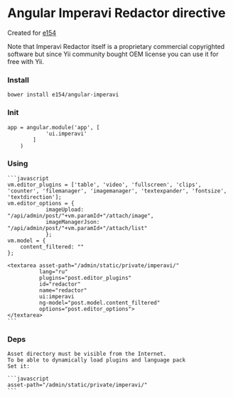 # Angular Imperavi Redactor directive

Created for [e154](http://e154.ru)

Note that Imperavi Redactor itself is a proprietary commercial copyrighted software but since Yii community bought OEM license you can use it for free with Yii.

### Install
    
    bower install e154/angular-imperavi
    
### Init

    app = angular.module('app', [
                'ui.imperavi'
            ]
        )
    
### Using

    ```javascript
    vm.editor_plugins = ['table', 'video', 'fullscreen', 'clips', 'counter', 'filemanager', 'imagemanager', 'textexpander', 'fontsize', 'textdirection'];
    vm.editor_options = {
                imageUpload: "/api/admin/post/"+vm.paramId+"/attach/image",
                imageManagerJson: "/api/admin/post/"+vm.paramId+"/attach/list"
                };
    vm.model = {
        content_filtered: ""
    };
    
    <textarea asset-path="/admin/static/private/imperavi/"
              lang="ru" 
              plugins="post.editor_plugins"
              id="redactor"
              name="redactor"
              ui:imperavi
              ng-model="post.model.content_filtered"
              options="post.editor_options">
    </textarea>
    ```
        
### Deps
    
    Asset directory must be visible from the Internet. 
    To be able to dynamically load plugins and language pack
    Set it:
    
    ```javascript
    asset-path="/admin/static/private/imperavi/"
    ```
    
